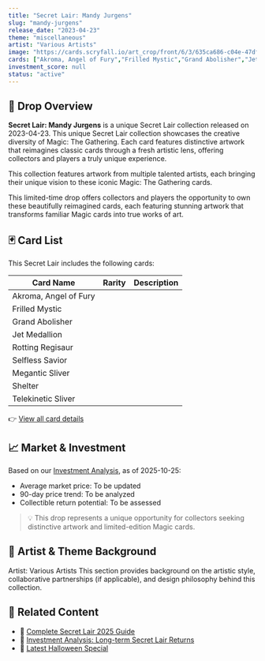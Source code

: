 ```yaml
---
title: "Secret Lair: Mandy Jurgens"
slug: "mandy-jurgens"
release_date: "2023-04-23"
theme: "miscellaneous"
artist: "Various Artists"
image: "https://cards.scryfall.io/art_crop/front/6/3/635ca686-c04e-47df-b1b5-687bb7c69d4c.jpg?1682345242"
cards: ["Akroma, Angel of Fury","Frilled Mystic","Grand Abolisher","Jet Medallion","Rotting Regisaur","Selfless Savior","Megantic Sliver","Shelter","Telekinetic Sliver"]
investment_score: null
status: "active"
---
```


## 💠 Drop Overview
**Secret Lair: Mandy Jurgens** is a unique Secret Lair collection released on 2023-04-23. This unique Secret Lair collection showcases the creative diversity of Magic: The Gathering. Each card features distinctive artwork that reimagines classic cards through a fresh artistic lens, offering collectors and players a truly unique experience.

This collection features artwork from multiple talented artists, each bringing their unique vision to these iconic Magic: The Gathering cards.

This limited-time drop offers collectors and players the opportunity to own these beautifully reimagined cards, each featuring stunning artwork that transforms familiar Magic cards into true works of art.

## 🃏 Card List
This Secret Lair includes the following cards:

| Card Name | Rarity | Description |
|-----------|---------|-------------|
| Akroma, Angel of Fury |  |  |
| Frilled Mystic |  |  |
| Grand Abolisher |  |  |
| Jet Medallion |  |  |
| Rotting Regisaur |  |  |
| Selfless Savior |  |  |
| Megantic Sliver |  |  |
| Shelter |  |  |
| Telekinetic Sliver |  |  |

👉 [View all card details](/cards?drop=mandy-jurgens)

## 📈 Market & Investment
Based on our [Investment Analysis](/investment/mandy-jurgens), as of 2025-10-25:
- Average market price: To be updated
- 90-day price trend: To be analyzed
- Collectible return potential: To be assessed

> 💡 This drop represents a unique opportunity for collectors seeking distinctive artwork and limited-edition Magic cards.

## 🎨 Artist & Theme Background
Artist: Various Artists
This section provides background on the artistic style, collaborative partnerships (if applicable), and design philosophy behind this collection.

## 🔗 Related Content
- 📰 [Complete Secret Lair 2025 Guide](/news/secret-lair-2025-complete-guide)
- 💼 [Investment Analysis: Long-term Secret Lair Returns](/investment)
- 🎃 [Latest Halloween Special](/drops/secret-scare-superdrop-2025)